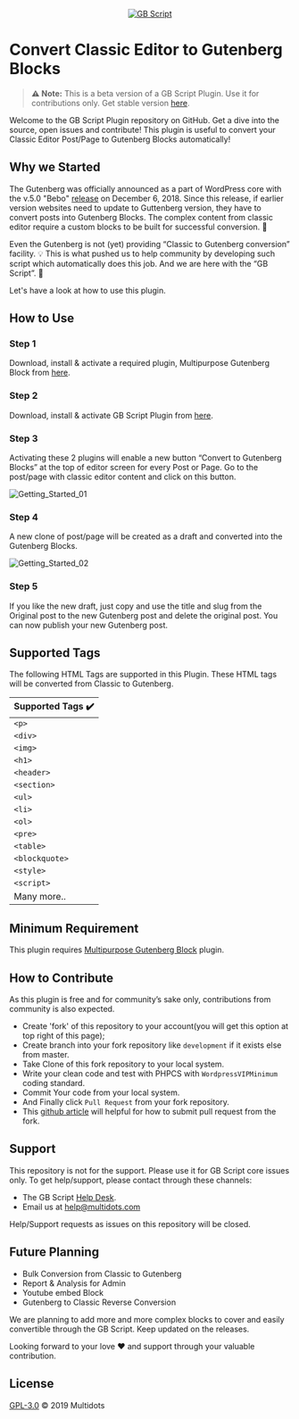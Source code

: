 <p align="center"><a href="#"><img src="https://encrypted-tbn0.gstatic.com/images?q=tbn:ANd9GcR9pLRtO05PaBPP38tfi8Gh10sMswfMtaawL0rcQIxpliJj82CB" alt="GB Script"></a></p>

# Convert Classic Editor to Gutenberg Blocks

> **⚠️ Note:** This is a beta version of a GB Script Plugin. Use it for contributions only. Get stable version [here](#).


Welcome to the GB Script Plugin repository on GitHub. Get a dive into the source, open issues and contribute! This plugin is useful to convert your Classic Editor Post/Page to Gutenberg Blocks automatically!

## Why we Started 

The Gutenberg was officially announced as a part of WordPress core with the v.5.0 "Bebo" [release](https://wordpress.org/news/2018/12/bebo/) on December 6, 2018. Since this release, if earlier version websites need to update to Guttenberg version, they have to convert posts into Gutenberg Blocks. The complex content from classic editor require a custom blocks to be built for successful conversion. 💭

Even the Gutenberg is not (yet) providing “Classic to Gutenberg conversion” facility. 💡 This is what pushed us to help community by developing such script which automatically does this job. 
And we are here with the “GB Script”. 🤗

Let's have a look at how to use this plugin.

## How to Use

### Step 1

Download, install & activate a required plugin, Multipurpose Gutenberg Block from [here](https://wordpress.org/plugins/multipurpose-block/).

### Step 2

Download, install & activate GB Script Plugin from [here](#).

### Step 3

Activating these 2 plugins will enable a new button “Convert to Gutenberg Blocks” at the top of editor screen for every Post or Page. Go to the post/page with classic editor content and click on this button.

![Getting_Started_01](https://user-images.githubusercontent.com/25176325/57845846-7593fd00-77f0-11e9-8c67-53800056723c.png)

### Step 4

A new clone of post/page will be created as a draft and converted into the Gutenberg Blocks.

![Getting_Started_02](https://user-images.githubusercontent.com/25176325/57845868-83e21900-77f0-11e9-8308-d9c21b888deb.png)

### Step 5

If you like the new draft, just copy and use the title and slug from the Original post to the new Gutenberg post and delete the original post. You can now publish your new Gutenberg post.

## Supported Tags 

The following HTML Tags are supported in this Plugin. These HTML tags will be converted from Classic to Gutenberg.

Supported Tags ✔️ |
----- |
`<p>`  |
`<div>` |
`<img>` |
`<h1>` |
`<header>` |
`<section>` |
`<ul>` |
`<li>` |
`<ol>` |
`<pre>` |
`<table>` |
`<blockquote>` |
`<style>` |
`<script>` |
Many more.. |

## Minimum Requirement 

This plugin requires [Multipurpose Gutenberg Block](https://wordpress.org/plugins/multipurpose-block/) plugin.


## How to Contribute 

As this plugin is free and for community’s sake only, contributions from community is also expected.

- Create 'fork' of this repository to your account(you will get this option at top right of this page);
- Create branch into your fork repository like `development` if it exists else from master.
- Take Clone of this fork repository to your local system.
- Write your clean code and test with PHPCS with `WordpressVIPMinimum` coding standard.
- Commit Your code from your local system. 
- And Finally click `Pull Request` from your fork repository.
- This [github article](https://help.github.com/en/articles/creating-a-pull-request-from-a-fork) will helpful for how to submit pull request from the fork.

## Support 
This repository is not for the support. Please use it for GB Script core issues only. To get help/support, please contact through these channels:

* The GB Script [Help Desk](#).
* Email us at [help@multidots.com](mailto:help@multidots.com)

Help/Support requests as issues on this repository will be closed.

## Future Planning 

* Bulk Conversion from Classic to Gutenberg
* Report & Analysis for Admin
* Youtube embed Block
* Gutenberg to Classic Reverse Conversion

We are planning to add more and more complex blocks to cover and easily convertible through the GB Script. Keep updated on the releases. 

Looking forward to your love ❤️ and support through your valuable contribution.

## License 

[GPL-3.0](LICENSE) © 2019 Multidots
